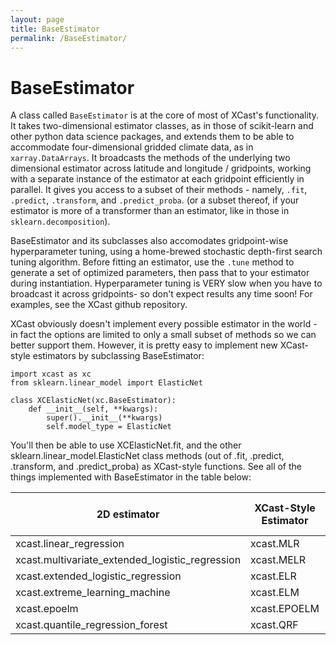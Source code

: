 ```yaml
---
layout: page
title: BaseEstimator
permalink: /BaseEstimator/
---
```


# BaseEstimator

A class called `BaseEstimator` is at the core of most of XCast's functionality. It takes two-dimensional estimator classes, as in those of scikit-learn and other python data science packages, and extends them to be able to accommodate four-dimensional gridded climate data, as in `xarray.DataArrays`. It broadcasts the methods of the underlying two dimensional estimator across latitude and longitude / gridpoints, working with a separate instance of the estimator at each gridpoint efficiently in parallel. It gives you access to a subset of their methods - namely, `.fit`, `.predict`, `.transform`, and `.predict_proba`. (or a subset thereof, if your estimator is more of a transformer than an estimator, like in those in  `sklearn.decomposition`). 

BaseEstimator and its subclasses also accomodates gridpoint-wise hyperparameter tuning, using a home-brewed stochastic depth-first search tuning algorithm. Before fitting an estimator, use the `.tune` method to generate a set of optimized parameters, then pass that to your estimator during instantiation. Hyperparameter tuning is VERY slow when you have to broadcast it across gridpoints- so don't expect results any time soon! For examples, see the XCast github repository.

XCast obviously doesn't implement every possible estimator in the world - in fact the options are limited to only a small subset of methods so we can better support them. However, it is pretty easy to implement new XCast-style estimators by subclassing BaseEstimator: 

```
import xcast as xc 
from sklearn.linear_model import ElasticNet 

class XCElasticNet(xc.BaseEstimator):
    def __init__(self, **kwargs):
        super().__init__(**kwargs)
        self.model_type = ElasticNet

``` 
You'll then be able to use XCElasticNet.fit, and the other sklearn.linear_model.ElasticNet class methods (out of .fit, .predict, .transform, and .predict_proba) as XCast-style functions. See all of the things implemented with BaseEstimator in the table below: 

| 2D estimator | XCast-Style Estimator | Deterministic Forecasts? | Tercile Probability Forecasts? | Non-Exceedance Forecasts? | 
| ---- | --- | --- | --- | --- |
| xcast.linear_regression | xcast.MLR |  YES | YES | YES | 
| xcast.multivariate_extended_logistic_regression | xcast.MELR | NO | YES | YES | 
| xcast.extended_logistic_regression | xcast.ELR | NO | YES | YES | 
| xcast.extreme_learning_machine | xcast.ELM | YES | YES | NO | 
| xcast.epoelm | xcast.EPOELM  | YES | YES | YES |  
| xcast.quantile_regression_forest | xcast.QRF  | YES | YES | YES |  



